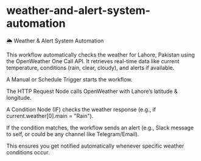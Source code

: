 # weather-and-alert-system-automation
🌦 Weather & Alert System Automation

This workflow automatically checks the weather for Lahore, Pakistan using the OpenWeather One Call API. It retrieves real-time data like current temperature, conditions (rain, clear, cloudy), and alerts if available.

A Manual or Schedule Trigger starts the workflow.

The HTTP Request Node calls OpenWeather with Lahore’s latitude & longitude.

A Condition Node (IF) checks the weather response (e.g., if current.weather[0].main = "Rain").

If the condition matches, the workflow sends an alert (e.g., Slack message to self, or could be any channel like Telegram/Email).

This ensures you get notified automatically whenever specific weather conditions occur.
